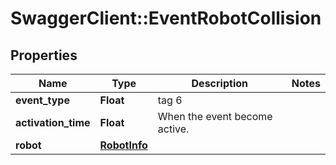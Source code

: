 # SwaggerClient::EventRobotCollision

## Properties
Name | Type | Description | Notes
------------ | ------------- | ------------- | -------------
**event_type** | **Float** | tag 6 | 
**activation_time** | **Float** | When the event become active. | 
**robot** | [**RobotInfo**](RobotInfo.md) |  | 


